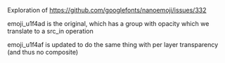 Exploration of https://github.com/googlefonts/nanoemoji/issues/332

emoji_u1f4ad is the original, which has a group with opacity which we translate to a src_in operation

emoji_u1f4af is updated to do the same thing with per layer transparency (and thus no composite)

